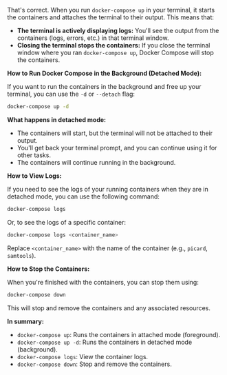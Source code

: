 That's correct. When you run `docker-compose up` in your terminal, it starts the containers and attaches the terminal to their output. This means that:

* **The terminal is actively displaying logs:** You'll see the output from the containers (logs, errors, etc.) in that terminal window.
* **Closing the terminal stops the containers:** If you close the terminal window where you ran `docker-compose up`, Docker Compose will stop the containers.

**How to Run Docker Compose in the Background (Detached Mode):**

If you want to run the containers in the background and free up your terminal, you can use the `-d` or `--detach` flag:

```bash
docker-compose up -d
```

**What happens in detached mode:**

* The containers will start, but the terminal will not be attached to their output.
* You'll get back your terminal prompt, and you can continue using it for other tasks.
* The containers will continue running in the background.

**How to View Logs:**

If you need to see the logs of your running containers when they are in detached mode, you can use the following command:

```bash
docker-compose logs
```

Or, to see the logs of a specific container:

```bash
docker-compose logs <container_name>
```

Replace `<container_name>` with the name of the container (e.g., `picard`, `samtools`).

**How to Stop the Containers:**

When you're finished with the containers, you can stop them using:

```bash
docker-compose down
```

This will stop and remove the containers and any associated resources.

**In summary:**

* `docker-compose up`: Runs the containers in attached mode (foreground).
* `docker-compose up -d`: Runs the containers in detached mode (background).
* `docker-compose logs`: View the container logs.
* `docker-compose down`: Stop and remove the containers.
